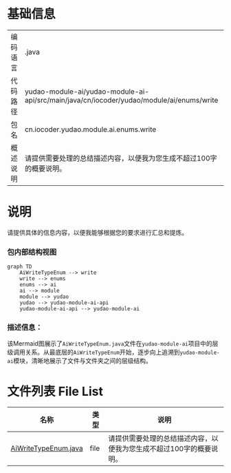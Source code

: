 # 基础信息

|      |      |
|------|------|
| 编码语言 | .java |
| 代码路径 | yudao-module-ai/yudao-module-ai-api/src/main/java/cn/iocoder/yudao/module/ai/enums/write |
| 包名 | cn.iocoder.yudao.module.ai.enums.write |
| 概述说明 | 请提供需要处理的总结描述内容，以便我为您生成不超过100字的概要说明。 |

# 说明

请提供具体的信息内容，以便我能够根据您的要求进行汇总和提炼。


### 包内部结构视图

```mermaid
graph TD
    AiWriteTypeEnum --> write
    write --> enums
    enums --> ai
    ai --> module
    module --> yudao
    yudao --> yudao-module-ai-api
    yudao-module-ai-api --> yudao-module-ai
```

### 描述信息：
该Mermaid图展示了`AiWriteTypeEnum.java`文件在`yudao-module-ai`项目中的层级调用关系。从最底层的`AiWriteTypeEnum`开始，逐步向上追溯到`yudao-module-ai`模块，清晰地展示了文件与文件夹之间的层级结构。

# 文件列表 File List

| 名称   | 类型  | 说明 |
|-------|------|-------------|
| [AiWriteTypeEnum.java](AiWriteTypeEnum.md) | file | 请提供需要处理的总结描述内容，以便我为您生成不超过100字的概要说明。 |


